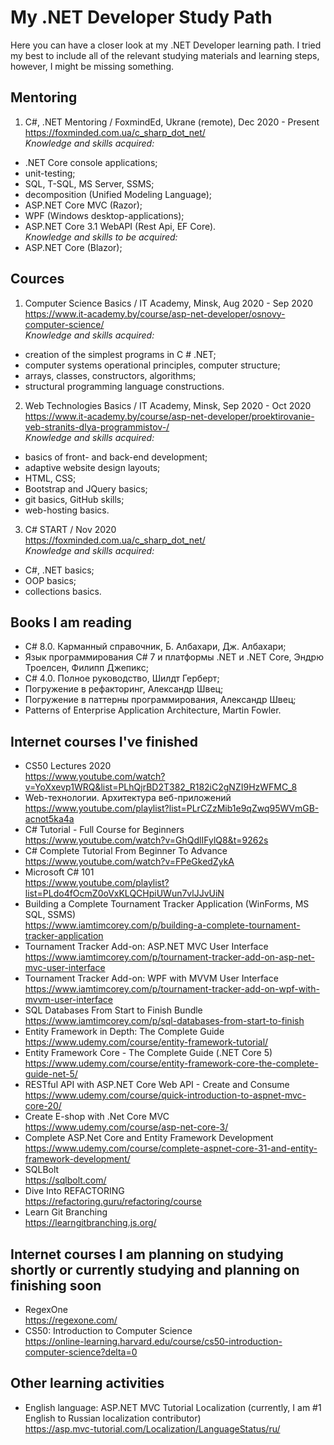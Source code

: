 # My .NET Developer Study Path
Here you can have a closer look at my .NET Developer learning path. I tried my best to include all of the relevant studying materials and learning steps, however, I might be missing something.  

## Mentoring

1) C#, .NET Mentoring / FoxmindEd, Ukrane (remote), Dec 2020 - Present  
https://foxminded.com.ua/c_sharp_dot_net/  
*Knowledge and skills acquired:*
- .NET Core console applications;
- unit-testing;
- SQL, T-SQL, MS Server, SSMS;
- decomposition (Unified Modeling Language);
- ASP.NET Core MVC (Razor);
- WPF (Windows desktop-applications);
- ASP.NET Core 3.1 WebAPI (Rest Api, EF Core).  
*Knowledge and skills to be acquired:*
- ASP.NET Core (Blazor);

## Cources

1) Computer Science Basics / IT Academy, Minsk, Aug 2020 - Sep 2020  
https://www.it-academy.by/course/asp-net-developer/osnovy-computer-science/  
*Knowledge and skills acquired:*
- creation of the simplest programs in C # .NET;
- computer systems operational principles, computer structure;
- arrays, classes, constructors, algorithms;
- structural programming language constructions.

2) Web Technologies Basics / IT Academy, Minsk, Sep 2020 - Oct 2020  
https://www.it-academy.by/course/asp-net-developer/proektirovanie-veb-stranits-dlya-programmistov-/  
*Knowledge and skills acquired:*
- basics of front- and back-end development;
- adaptive website design layouts;
- HTML, CSS;
- Bootstrap and JQuery basics;
- git basics, GitHub skills;
- web-hosting basics.

3) C# START / Nov 2020  
https://foxminded.com.ua/c_sharp_dot_net/  
*Knowledge and skills acquired:*
- C#, .NET basics;
- OOP basics;
- collections basics.

## Books I am reading

- C# 8.0. Карманный справочник, Б. Албахари, Дж. Албахари;
- Язык программирования C# 7 и платформы .NET и .NET Core, Эндрю Троелсен, Филипп Джепикс;
- C# 4.0. Полное руководство, Шилдт Герберт;
- Погружение в рефакторинг, Александр Швец;
- Погружение в паттерны программирования, Александр Швец;
- Patterns of Enterprise Application Architecture, Martin Fowler.

## Internet courses I've finished

- CS50 Lectures 2020  
https://www.youtube.com/watch?v=YoXxevp1WRQ&list=PLhQjrBD2T382_R182iC2gNZI9HzWFMC_8
- Web-технологии. Архитектура веб-приложений  
https://www.youtube.com/playlist?list=PLrCZzMib1e9qZwq95WVmGB-acnot5ka4a
- C# Tutorial - Full Course for Beginners  
https://www.youtube.com/watch?v=GhQdlIFylQ8&t=9262s
- C# Complete Tutorial From Beginner To Advance  
https://www.youtube.com/watch?v=FPeGkedZykA
- Microsoft C# 101  
https://www.youtube.com/playlist?list=PLdo4fOcmZ0oVxKLQCHpiUWun7vlJJvUiN
- Building a Complete Tournament Tracker Application (WinForms, MS SQL, SSMS)  
https://www.iamtimcorey.com/p/building-a-complete-tournament-tracker-application
- Tournament Tracker Add-on: ASP.NET MVC User Interface  
https://www.iamtimcorey.com/p/tournament-tracker-add-on-asp-net-mvc-user-interface
- Tournament Tracker Add-on: WPF with MVVM User Interface  
https://www.iamtimcorey.com/p/tournament-tracker-add-on-wpf-with-mvvm-user-interface
- SQL Databases From Start to Finish Bundle  
https://www.iamtimcorey.com/p/sql-databases-from-start-to-finish
- Entity Framework in Depth: The Complete Guide  
https://www.udemy.com/course/entity-framework-tutorial/
- Entity Framework Core - The Complete Guide (.NET Core 5)  
https://www.udemy.com/course/entity-framework-core-the-complete-guide-net-5/
- RESTful API with ASP.NET Core Web API - Create and Consume  
https://www.udemy.com/course/quick-introduction-to-aspnet-mvc-core-20/
- Create E-shop with .Net Core MVC  
https://www.udemy.com/course/asp-net-core-3/
- Complete ASP.Net Core and Entity Framework Development  
https://www.udemy.com/course/complete-aspnet-core-31-and-entity-framework-development/
- SQLBolt  
https://sqlbolt.com/
- Dive Into REFACTORING  
https://refactoring.guru/refactoring/course
- Learn Git Branching  
https://learngitbranching.js.org/

## Internet courses I am planning on studying shortly or currently studying and planning on finishing soon

- RegexOne  
https://regexone.com/
- CS50: Introduction to Computer Science  
https://online-learning.harvard.edu/course/cs50-introduction-computer-science?delta=0


## Other learning activities

- English language: ASP.NET MVC Tutorial Localization (currently, I am #1 English to Russian localization contributor)  
https://asp.mvc-tutorial.com/Localization/LanguageStatus/ru/
